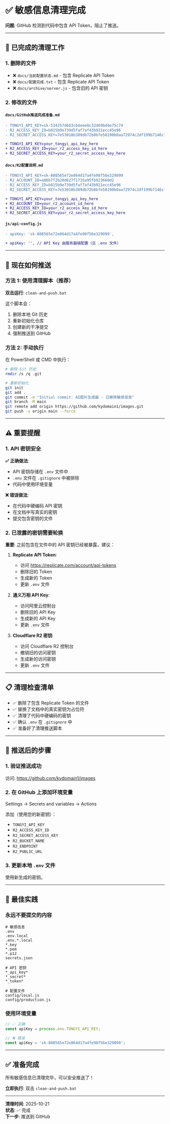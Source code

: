 # ✅ 敏感信息清理完成

**问题**: GitHub 检测到代码中包含 API Token，阻止了推送。

---

## 🔧 已完成的清理工作

### 1. 删除的文件
- ❌ `docs/当前配置状态.md` - 包含 Replicate API Token
- ❌ `docs/配置完成.txt` - 包含 Replicate API Token
- ❌ `docs/archive/server.js` - 包含旧的 API 密钥

### 2. 修改的文件

#### `docs/GitHub推送完成准备.md`
```diff
- TONGYI_API_KEY=sk-534257d683cb4eee8c32d69bd4e75c74
- R2_ACCESS_KEY_ID=b815b9e739d5faf7af43b921ecc45e96
- R2_SECRET_ACCESS_KEY=7e53018b389db72b8bfe58190b0aa72974c2df199b7146cf75b4a45a922efe97

+ TONGYI_API_KEY=your_tongyi_api_key_here
+ R2_ACCESS_KEY_ID=your_r2_access_key_id_here
+ R2_SECRET_ACCESS_KEY=your_r2_secret_access_key_here
```

#### `docs/R2配置说明.md`
```diff
- TONGYI_API_KEY=sk-808565e72e864d17a4fe98f56e329099
- R2_ACCOUNT_ID=a86b7f2b20d627f1735a95fb923660d2
- R2_ACCESS_KEY_ID=b815b9e739d5faf7af43b921ecc45e96
- R2_SECRET_ACCESS_KEY=7e53018b389db72b8bfe58190b0aa72974c2df199b7146cf75b4a45a922efe97

+ TONGYI_API_KEY=your_tongyi_api_key_here
+ R2_ACCOUNT_ID=your_r2_account_id_here
+ R2_ACCESS_KEY_ID=your_r2_access_key_id_here
+ R2_SECRET_ACCESS_KEY=your_r2_secret_access_key_here
```

#### `js/api-config.js`
```diff
- apiKey: 'sk-808565e72e864d17a4fe98f56e329099',

+ apiKey: '', // API Key 由服务器端配置（见 .env 文件）
```

---

## 🚀 现在如何推送

### 方法 1: 使用清理脚本（推荐）

**双击运行**: `clean-and-push.bat`

这个脚本会：
1. 删除本地 Git 历史
2. 重新初始化仓库
3. 创建新的干净提交
4. 强制推送到 GitHub

### 方法 2: 手动执行

在 PowerShell 或 CMD 中执行：

```bash
# 删除 Git 历史
rmdir /s /q .git

# 重新初始化
git init
git add .
git commit -m "Initial commit: AI图片生成器 - 已移除敏感信息"
git branch -M main
git remote add origin https://github.com/kydomain1/images.git
git push -u origin main --force
```

---

## ⚠️ 重要提醒

### 1. API 密钥安全

**✅ 正确做法**:
- API 密钥存储在 `.env` 文件中
- `.env` 文件在 `.gitignore` 中被排除
- 代码中使用环境变量

**❌ 错误做法**:
- 在代码中硬编码 API 密钥
- 在文档中写真实的密钥
- 提交包含密钥的文件

### 2. 已泄露的密钥需要轮换

**重要**: 之前包含在文件中的 API 密钥已经被暴露，建议：

1. **Replicate API Token**:
   - 访问 https://replicate.com/account/api-tokens
   - 删除旧的 Token
   - 生成新的 Token
   - 更新 `.env` 文件

2. **通义万相 API Key**:
   - 访问阿里云控制台
   - 删除旧的 API Key
   - 生成新的 API Key
   - 更新 `.env` 文件

3. **Cloudflare R2 密钥**:
   - 访问 Cloudflare R2 控制台
   - 撤销旧的访问密钥
   - 生成新的访问密钥
   - 更新 `.env` 文件

---

## 📋 清理检查清单

- ✅ 删除了包含 Replicate Token 的文件
- ✅ 替换了文档中的真实密钥为占位符
- ✅ 清理了代码中硬编码的密钥
- ✅ 确认 `.env` 在 `.gitignore` 中
- ✅ 准备好了清理推送脚本

---

## 🎯 推送后的步骤

### 1. 验证推送成功
访问: https://github.com/kydomain1/images

### 2. 在 GitHub 上添加环境变量
Settings → Secrets and variables → Actions

添加（使用您的新密钥）：
- `TONGYI_API_KEY`
- `R2_ACCESS_KEY_ID`
- `R2_SECRET_ACCESS_KEY`
- `R2_BUCKET_NAME`
- `R2_ENDPOINT`
- `R2_PUBLIC_URL`

### 3. 更新本地 `.env` 文件
使用新生成的密钥。

---

## 📖 最佳实践

### 永远不要提交的内容

```gitignore
# 敏感信息
.env
.env.local
.env.*.local
*.key
*.pem
*.p12
secrets.json

# API 密钥
*_api_key*
*_secret*
*_token*

# 配置文件
config/local.js
config/production.js
```

### 使用环境变量

```javascript
// ✅ 正确
const apiKey = process.env.TONGYI_API_KEY;

// ❌ 错误
const apiKey = 'sk-808565e72e864d17a4fe98f56e329099';
```

---

## ✅ 准备完成

所有敏感信息已清理完毕，可以安全推送了！

**立即执行**: 双击 `clean-and-push.bat`

---

**清理时间**: 2025-10-21  
**状态**: ✅ 完成  
**下一步**: 推送到 GitHub


